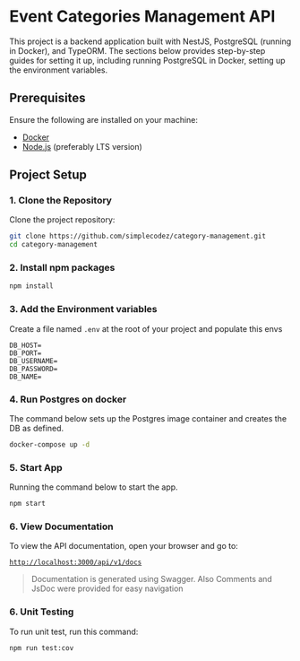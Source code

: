 # Event Categories Management API

This project is a backend application built with NestJS, PostgreSQL (running in Docker), and TypeORM. The sections below provides step-by-step guides for setting it up, including running PostgreSQL in Docker, setting up the environment variables.

## Prerequisites

Ensure the following are installed on your machine:

- [Docker](https://www.docker.com/get-started)
- [Node.js](https://nodejs.org/) (preferably LTS version)

## Project Setup

### 1. Clone the Repository

Clone the project repository:

```bash
git clone https://github.com/simplecodez/category-management.git
cd category-management

```

### 2. Install npm packages

```bash
npm install
```

### 3. Add the Environment variables

Create a file named `.env` at the root of your project and populate this envs

```
DB_HOST=
DB_PORT=
DB_USERNAME=
DB_PASSWORD=
DB_NAME=
```

### 4. Run Postgres on docker

The command below sets up the Postgres image container and creates the DB as defined.

```bash
docker-compose up -d
```

### 5. Start App

Running the command below to start the app.

```bash
npm start
```

### 6. View Documentation

To view the API documentation, open your browser and go to:

[`http://localhost:3000/api/v1/docs`](http://localhost:3000/api/v1/docs)

> Documentation is generated using Swagger.
> Also Comments and JsDoc were provided for easy navigation

### 6. Unit Testing

To run unit test, run this command:

```bash
npm run test:cov
```
